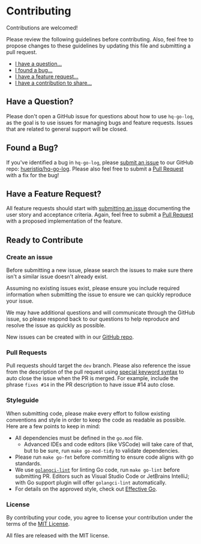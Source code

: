 # Contributing

Contributions are welcomed!

Please review the following guidelines before contributing. Also, feel free to propose changes to these guidelines by updating this file and submitting a pull request.

* [I have a question...](#have-a-question)
* [I found a bug...](#found-a-bug)
* [I have a feature request...](#have-a-feature-request)
* [I have a contribution to share...](#ready-to-contribute)

## Have a Question?

Please don't open a GitHub issue for questions about how to use `hq-go-log`, as the goal is to use issues for managing bugs and feature requests. Issues that are related to general support will be closed.

## Found a Bug?

If you've identified a bug in `hq-go-log`, please [submit an issue](#create-an-issue) to our GitHub repo: [hueristiq/hq-go-log](https://github.com/hueristiq/hq-go-log/issues/new). Please also feel free to submit a [Pull Request](#pull-requests) with a fix for the bug!

## Have a Feature Request?

All feature requests should start with [submitting an issue](#create-an-issue) documenting the user story and acceptance criteria. Again, feel free to submit a [Pull Request](#pull-requests) with a proposed implementation of the feature.

## Ready to Contribute

### Create an issue

Before submitting a new issue, please search the issues to make sure there isn't a similar issue doesn't already exist.

Assuming no existing issues exist, please ensure you include required information when submitting the issue to ensure we can quickly reproduce your issue.

We may have additional questions and will communicate through the GitHub issue, so please respond back to our questions to help reproduce and resolve the issue as quickly as possible.

New issues can be created with in our [GitHub repo](https://github.com/hueristiq/hq-go-log/issues/new).

### Pull Requests

Pull requests should target the `dev` branch. Please also reference the issue from the description of the pull request using [special keyword syntax](https://help.github.com/articles/closing-issues-via-commit-messages/) to auto close the issue when the PR is merged. For example, include the phrase `fixes #14` in the PR description to have issue #14 auto close.

### Styleguide

When submitting code, please make every effort to follow existing conventions and style in order to keep the code as readable as possible. Here are a few points to keep in mind:

* All dependencies must be defined in the `go.mod` file.
	* Advanced IDEs and code editors (like VSCode) will take care of that, but to be sure, run `make go-mod-tidy` to validate dependencies.
* Please run `make go-fmt` before committing to ensure code aligns with go standards.
* We use [`golangci-lint`](https://golangci-lint.run/) for linting Go code, run `make go-lint` before submitting PR. Editors such as Visual Studio Code or JetBrains IntelliJ; with Go support plugin will offer `golangci-lint` automatically.
* For details on the approved style, check out [Effective Go](https://golang.org/doc/effective_go.html).

### License

By contributing your code, you agree to license your contribution under the terms of the [MIT License](https://github.com/hueristiq/hq-go-log/blob/master/LICENSE).

All files are released with the MIT license.
